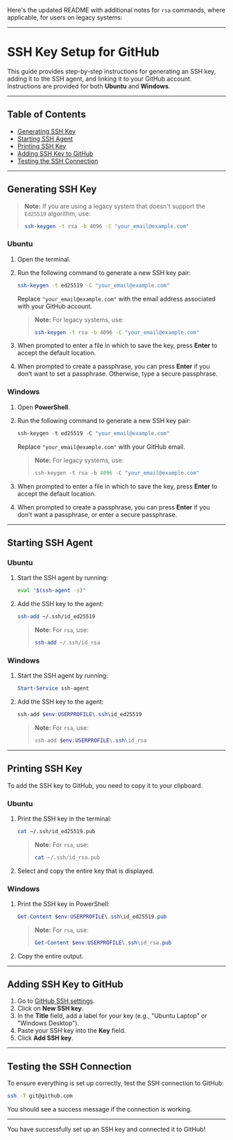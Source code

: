 Here's the updated README with additional notes for `rsa` commands, where applicable, for users on legacy systems:

---

# SSH Key Setup for GitHub

This guide provides step-by-step instructions for generating an SSH key, adding it to the SSH agent, and linking it to your GitHub account. Instructions are provided for both **Ubuntu** and **Windows**.

---

## Table of Contents

- [Generating SSH Key](#generating-ssh-key)
- [Starting SSH Agent](#starting-ssh-agent)
- [Printing SSH Key](#printing-ssh-key)
- [Adding SSH Key to GitHub](#adding-ssh-key-to-github)
- [Testing the SSH Connection](#testing-the-ssh-connection)

---

## Generating SSH Key

> **Note:** If you are using a legacy system that doesn't support the `Ed25519` algorithm, use:
>
> ```bash
> ssh-keygen -t rsa -b 4096 -C "your_email@example.com"
> ```

### Ubuntu

1. Open the terminal.
2. Run the following command to generate a new SSH key pair:

   ```bash
   ssh-keygen -t ed25519 -C "your_email@example.com"
   ```

   Replace `"your_email@example.com"` with the email address associated with your GitHub account.

   > **Note:** For legacy systems, use:
   >
   > ```bash
   > ssh-keygen -t rsa -b 4096 -C "your_email@example.com"
   > ```

3. When prompted to enter a file in which to save the key, press **Enter** to accept the default location.
4. When prompted to create a passphrase, you can press **Enter** if you don’t want to set a passphrase. Otherwise, type a secure passphrase.

### Windows

1. Open **PowerShell**.
2. Run the following command to generate a new SSH key pair:

   ```powershell
   ssh-keygen -t ed25519 -C "your_email@example.com"
   ```

   Replace `"your_email@example.com"` with your GitHub email.

   > **Note:** For legacy systems, use:
   >
   > ```powershell
   > ssh-keygen -t rsa -b 4096 -C "your_email@example.com"
   > ```

3. When prompted to enter a file in which to save the key, press **Enter** to accept the default location.
4. When prompted to create a passphrase, you can press **Enter** if you don’t want a passphrase, or enter a secure passphrase.

---

## Starting SSH Agent

### Ubuntu

1. Start the SSH agent by running:

   ```bash
   eval "$(ssh-agent -s)"
   ```

2. Add the SSH key to the agent:

   ```bash
   ssh-add ~/.ssh/id_ed25519
   ```

   > **Note:** For `rsa`, use:
   >
   > ```bash
   > ssh-add ~/.ssh/id_rsa
   > ```

### Windows

1. Start the SSH agent by running:

   ```powershell
   Start-Service ssh-agent
   ```

2. Add the SSH key to the agent:

   ```powershell
   ssh-add $env:USERPROFILE\.ssh\id_ed25519
   ```

   > **Note:** For `rsa`, use:
   >
   > ```powershell
   > ssh-add $env:USERPROFILE\.ssh\id_rsa
   > ```

---

## Printing SSH Key

To add the SSH key to GitHub, you need to copy it to your clipboard.

### Ubuntu

1. Print the SSH key in the terminal:

   ```bash
   cat ~/.ssh/id_ed25519.pub
   ```

   > **Note:** For `rsa`, use:
   >
   > ```bash
   > cat ~/.ssh/id_rsa.pub
   > ```

2. Select and copy the entire key that is displayed.

### Windows

1. Print the SSH key in PowerShell:

   ```powershell
   Get-Content $env:USERPROFILE\.ssh\id_ed25519.pub
   ```

   > **Note:** For `rsa`, use:
   >
   > ```powershell
   > Get-Content $env:USERPROFILE\.ssh\id_rsa.pub
   > ```

2. Copy the entire output.

---

## Adding SSH Key to GitHub

1. Go to [GitHub SSH settings](https://github.com/settings/keys).
2. Click on **New SSH key**.
3. In the **Title** field, add a label for your key (e.g., "Ubuntu Laptop" or "Windows Desktop").
4. Paste your SSH key into the **Key** field.
5. Click **Add SSH key**.

---

## Testing the SSH Connection

To ensure everything is set up correctly, test the SSH connection to GitHub:

```bash
ssh -T git@github.com
```

You should see a success message if the connection is working.

---

You have successfully set up an SSH key and connected it to GitHub!
